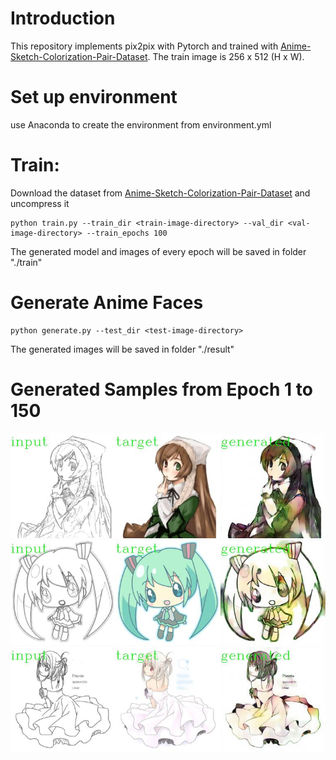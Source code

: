 # Introduction
This repository implements pix2pix with Pytorch and trained with [Anime-Sketch-Colorization-Pair-Dataset](https://www.kaggle.com/ktaebum/anime-sketch-colorization-pair).
The train image is 256 x 512 (H x W).

# Set up environment
use Anaconda to create the environment from environment.yml

# Train:
Download the dataset from [Anime-Sketch-Colorization-Pair-Dataset](https://www.kaggle.com/ktaebum/anime-sketch-colorization-pair) and uncompress it  
```
python train.py --train_dir <train-image-directory> --val_dir <val-image-directory> --train_epochs 100
```
The generated model and images of every epoch will be saved in folder "./train"
# Generate Anime Faces
```
python generate.py --test_dir <test-image-directory>
```
The generated images will be saved in folder "./result"
# Generated Samples from Epoch 1 to 150
![plot](./result/1.jpg)
![plot](./result/2.jpg)
![plot](./result/3.jpg)
